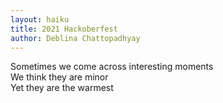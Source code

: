 ```yaml
---
layout: haiku
title: 2021 Hackoberfest
author: Deblina Chattopadhyay
---
```

Sometimes we come across interesting moments <br>
We think they are minor <br>
Yet they are the warmest<br>